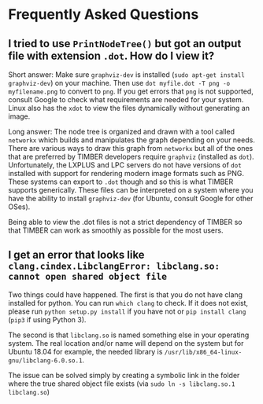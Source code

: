 # Frequently Asked Questions

## I tried to use `PrintNodeTree()` but got an output file with extension `.dot`. How do I view it?
Short answer: Make sure `graphviz-dev` is installed (`sudo apt-get install graphviz-dev`) on
your machine. Then use `dot myfile.dot -T png -o myfilename.png` to convert to `png`. If you
get errors that `png` is not supported, consult Google to check what requirements are needed
for your system. Linux also has the `xdot` to view the files dynamically without generating
an image.

Long answer: The node tree is organized and drawn with a tool called `networkx` which builds and manipulates
the graph depending on your needs. There are various ways to draw this graph from `networkx` but all of the ones
that are preferred by TIMBER developers require `graphviz` (installed as `dot`). Unfortunately, the LXPLUS and LPC servers
do not have versions of `dot` installed with support for rendering modern image formats such as PNG. These systems can export
to `.dot` though and so this is what TIMBER supports generically. These files can be interpreted on a system where you
have the ability to install `graphviz-dev` (for Ubuntu, consult Google for other OSes).

Being able to view the .dot files is not a strict dependency of TIMBER so that TIMBER can work as smoothly
as possible for the most users.

## I get an error that looks like `clang.cindex.LibclangError: libclang.so: cannot open shared object file`

Two things could have happened. The first is that you do not have clang installed for python. You can run ``which clang`` to check. If it does not exist, please run ``python setup.py install`` if you have not or ``pip install clang`` (``pip3`` if using Python 3). 

The second is that `libclang.so` is named something else in your operating system. The real location and/or name will depend on the system but for Ubuntu 18.04 for example, the needed library is `/usr/lib/x86_64-linux-gnu/libclang-6.0.so.1`.

The issue can be solved simply by creating a symbolic link in the folder where the true shared object file exists (via ``sudo ln -s libclang.so.1 libclang.so``)